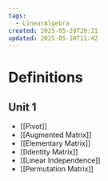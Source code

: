 ```yaml
---
tags:
  - LinearAlgebra
created: 2025-05-20T20:21
updated: 2025-05-30T11:42
---
```


# Definitions
## Unit 1
- [[Pivot]]
- [[Augmented Matrix]]
- [[Elementary Matrix]]
- [[Identity Matrix]]
- [[Linear Independence]]
- [[Permutation Matrix]]

